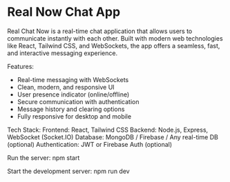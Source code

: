 # Real Now Chat App
Real Chat Now is a real-time chat application that allows users to communicate instantly with each other. Built with modern web technologies like React, Tailwind CSS, and WebSockets, the app offers a seamless, fast, and interactive messaging experience.

Features:
* Real-time messaging with WebSockets
* Clean, modern, and responsive UI
* User presence indicator (online/offline)
* Secure communication with authentication
* Message history and clearing options
* Fully responsive for desktop and mobile

Tech Stack:
Frontend: React, Tailwind CSS
Backend: Node.js, Express, WebSocket (Socket.IO)
Database: MongoDB / Firebase / Any real-time DB (optional)
Authentication: JWT or Firebase Auth (optional)

Run the server:
npm start

Start the development server:
npm run dev
